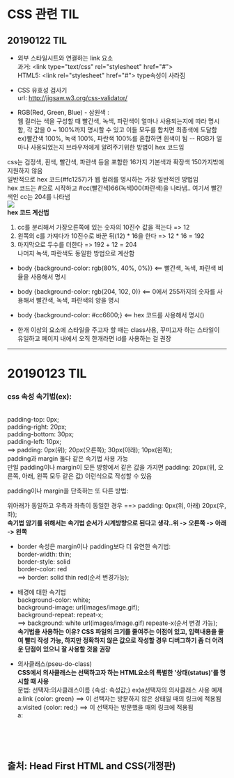 # CSS 관련 TIL
## 20190122 TIL
* 외부 스타일시트와 연결하는 link 요소 <br>
  과거: \<link type="text/css" rel="stylesheet" href="#"> <br>
  HTML5: \<link rel="stylesheet" href="#"> type속성이 사라짐 <br>

* CSS 유효성 검사기 <br>
url: http://jigsaw.w3.org/css-validator/ <br>

* RGB(Red, Green, Blue) - 삼원색 : <br>
웹 컬러는 색을 구성할 때 빨간색, 녹색, 파란색이 얼마나 사용되는지에 따라 명시함, 각 값을 0 ~ 100%까지 명시할 수 있고 이들 모두를 합치면 최종색에 도달함 ex)빨간색 100%, 녹색 100%, 파란색 100%를 혼합하면 흰색이 됨 -- RGB가 얼마나 사용되었는지 브라우저에게 알려주기위한 방법이 hex 코드임<br>

css는 검정색, 흰색, 빨간색, 파란색 등을 포함한 16가지 기본색과 확장색 150가지밖에 지원하지 않음<br>
일반적으로 hex 코드(#fc1257)가 웹 컬러를 명시하는 가장 일반적인 방법임 <br>
hex 코드는 #으로 시작하고 #cc(빨간색)66(녹색)00(파란색)을 나타냄.. 여기서 빨간색인 cc는 204를 나타냄 <br>
<img src="https://user-images.githubusercontent.com/44331989/51522035-9ca67780-1e6b-11e9-910f-1666bca011e0.jpg"> <br>
<strong>hex 코드 계산법 </strong><br>
1. cc를 분리해서 가장오른쪽에 있는 숫자의 10진수 값을 적는다 => 12 <br>
2. 왼쪽의 c를 가져다가 10진수로 바꾼 뒤(12) * 16을 한다 => 12 * 16 = 192 <br>
3. 마지막으로 두수를 더한다 => 192 + 12 = 204 <br>
나머지 녹색, 파란색도 동일한 방법으로 계산함 <br>

* body {background-color: rgb(80%, 40%, 0%)}   <== 빨간색, 녹색, 파란색 비율을 사용해서 명시  <br>
* body {background-color: rgb(204, 102, 0)}    <== 0에서 255까지의 숫자를 사용해서 빨간색, 녹색, 파란색의 양을 명시 <br>
* body {background-color: #cc6600;}    <== hex 코드를 사용해서 명시()<br>

* 한개 이상의 요소에 스타일을 주고자 할 때는 class사용, 꾸미고자 하는 스타일이 유일하고 페이지 내에서 오직 한개라면 id를 사용하는 걸 권장 <br>
<hr>
<h1>20190123 TIL</h1>
<h3>css 속성 속기법(ex):</h3> <br>
    padding-top: 0px; <br>
    padding-right: 20px; <br>
    padding-bottom: 30px; <br>
    padding-left: 10px;   <br>
==> padding: 0px(위); 20px(오른쪽); 30px(아래); 10px(왼쪽); <br>
padding과 margin 둘다 같은 속기법 사용 가능 <br>
만일 padding이나 margin이 모든 방향에서 같은 값을 가지면 padding: 20px(위, 오른쪽, 아래, 왼쪽 모두 같은 값) 이런식으로 작성할 수 있음 <br>

padding이나 margin을 단축하는 또 다른 방법: <br>

위아래가 동일하고 우측과 좌측이 동일한 경우 ==> padding: 0px(위, 아래) 20px(우,좌); <br>
<strong>속기법 암기를 위해서는 속기법 순서가 시계방향으로 된다고 생각..위 -> 오른쪽 -> 아래 -> 왼쪽 </strong><br>

* border 속성은 margin이나 padding보다 더 유연한 속기법: <br>
border-width: thin; <br>
border-style: solid <br>
border-color: red <br>
==> border: solid thin red(순서 변경가능); <br>

* 배경에 대한 속기법 <br>
background-color: white; <br>
background-image: url(images/image.gif); <br>
background-repeat: repeat-x; <br>
==> background: white url(images/image.gif) repeate-x(순서 변경 가능); <br>
<strong>속기법을 사용하는 이유? CSS 파일의 크기를 줄여주는 이점이 있고, 입력내용을 줄여 빨리 작성 가능, 하지만 정확하지 않은 값으로 작성할 경우 디버그하기 좀 더 어려운 단점이 있으니 잘 사용할 것을 권장</strong>

* 의사클래스(pseu-do-class) <br>
<strong>CSS에서 의사클래스는 선택하고자 하는 HTML요소의 특별한 '상태(status)'를 명시할 때 사용</strong> <br>
<string>문법: 선택자:의사클래스이름 {속성: 속성값;}</strong>
ex)a선택자의 의사클래스 사용 예제<br>
a:link {color: green} ==> 이 선택자는 방문하지 않은 상태일 때의 링크에 적용됨 <br>
a:visited {color: red;}  ==> 이 선택자는 방문했을 때의 링크에 적용됨 <br>
a:


  
  
<p><br> 
<p><br>
  
    
<h2>출처: Head First HTML and CSS(개정판)</h2>
